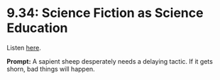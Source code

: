 # 9.34: Science Fiction as Science Education 

Listen [here](http://www.writingexcuses.com/2014/08/17/writing-excuses-9-34-science-fiction-as-science-education/). 

**Prompt:** A sapient sheep desperately needs a delaying tactic. If it gets shorn, bad things will happen.
